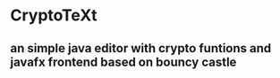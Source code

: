 # CryptoTeXt
## an simple java editor with crypto funtions and javafx frontend based on bouncy castle
